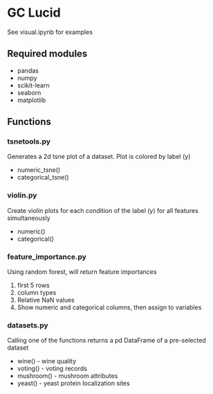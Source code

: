 # GC Lucid
See visual.ipynb for examples
## Required modules
- pandas
- numpy
- scikit-learn
- seaborn
- matplotlib

## Functions
### tsnetools.py
Generates a 2d tsne plot of a dataset. Plot is colored by label (y)
- numeric_tsne()
- categorical_tsne()
### violin.py
Create violin plots for each condition of the label (y) for all features simultaneously
- numeric()
- categorical()
### feature_importance.py
Using random forest, will return feature importances
1. first 5 rows
2. column types
3. Relative NaN values
4. Show numeric and categorical columns, then assign to variables
### datasets.py
Calling one of the functions returns a pd DataFrame of a pre-selected dataset
- wine() - wine quality
- voting() - voting records
- mushroom() - mushroom attributes
- yeast() - yeast protein localization sites
